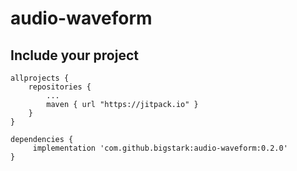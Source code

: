 # audio-waveform


## Include your project

```
allprojects {
	repositories {
		...
		maven { url "https://jitpack.io" }
	}
}
```
```
dependencies {
     implementation 'com.github.bigstark:audio-waveform:0.2.0'
}
```

